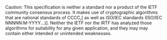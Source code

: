    Caution: This specification is neither a standard nor a product of
   the IETF community consensus process.  It makes use of
   cryptographic algorithms that are national standards of CCCC,[ as
   well as ISO/IEC standards (ISO/IEC NNNNN:M-YYYY...)].  Neither the
   IETF nor the IRTF has analyzed those algorithms for suitability for
   any given application, and they may may contain either intended or
   unintended weaknesses.